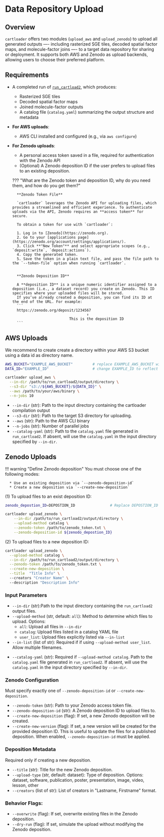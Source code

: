 # Data Repository Upload 

## Overview

`cartloader` offers two modules (`upload_aws` and `upload_zenodo`) to upload all generated outputs —- including rasterized SGE tiles, decoded spatial factor maps, and molecule-factor joins —- to a target data repository for sharing or deployment. It supports both AWS and Zenodo as upload backends, allowing users to choose their preferred platform.

<!-- The uploaded package includes all FICTURE analysis outputs, PMTiles for CartoScope visualization, and catalog metadata for downstream access and integration. -->

## Requirements

- A completed run of [`run_cartload2`](./run_cartload2.md), which produces:
    - Rasterized SGE tiles
    - Decoded spatial factor maps
    - Joined molecule-factor outputs
    - A catalog file (`catalog.yaml`) summarizing the output structure and metadata
- **For AWS uploads**:
    - AWS CLI installed and configured (e.g., via `aws configure`)
- **For Zenodo uploads**:
    - A personal access token saved in a file, required for authentication with the Zenodo API
    - (Optional) A Zenodo deposition ID if the user prefers to upload files to an existing deposition.

    ??? "What are the Zenodo token and deposition ID, why do you need them, and how do you get them?"

        **Zenodo Token File**

        `cartloader` leverages the Zenodo API for uploading files, which provides a streamlined and efficient experience. To authenticate uploads via the API, Zenodo requires an **access token** for secure.

        To obtain a token for use with `cartloader`:

        1. Log in to [Zenodo](https://zenodo.org).
        2. Go to your [applications page](https://zenodo.org/account/settings/applications/).
        3. Click **"New Token"** and select appropriate scopes (e.g., `deposit:write`, `deposit:actions`).
        4. Copy the generated token.
        5. Save the token in a plain text file, and pass the file path to the `--token-file` option when running `cartloader`.


        **Zenodo Deposition ID**

        A **deposition ID** is a unique numeric identifier assigned to a deposition (i.e., a dataset record) you create on Zenodo. This ID specifies where your uploaded files will be stored.
        If you’ve already created a deposition, you can find its ID at the end of the URL. For example:
        ```
        https://zenodo.org/deposit/1234567
                                        ↑
                                This is the deposition ID
        ```


<!-- {%
  include-markdown "../../includes/includemd_vigenettes_upload.md"
%}
 -->
## AWS Uploads

We recommend to create create a directory within your AWS S3 bucket using a data id as directory name.

```bash
AWS_BUCKET="EXAMPLE_AWS_BUCKET"         # replace EXAMPLE_AWS_BUCKET with your actual S3 bucket name
DATA_ID="EXAMPLE_ID"                    # change EXAMPLE_ID to reflect your dataset name

cartloader upload_aws \
  --in-dir /path/to/run_cartload2/output/directory \
  --s3-dir "s3://${AWS_BUCKET}/${DATA_ID}" \
  --aws /path/to/your/aws/binary \
  --n-jobs 10
```

* `--in-dir` (str): Path to the input directory containing the cartloader compilation output
* `--s3-dir` (str): Path to the target S3 directory for uploading.
* `--aws` (str): Path to the AWS CLI binary
* `--n-jobs` (str): Number of parallel jobs
* `--catalog-yaml` (str): Path to the `catalog.yaml` file generated in `run_cartload2`. If absent, will use the `catalog.yaml` in the input directory specified by `--in-dir`.

## Zenodo Uploads
!!! warning "Define Zenodo deposition"
    You must choose one of the following modes:

      * Use an existing deposition via `--zenodo-deposition-id`
      * Create a new deposition via `--create-new-deposition`

(1) To upload files to an exist deposition ID:
```bash
zenodo_depostion_ID=DEPOSTION_ID                # Replace DEPOSTION_ID with yours

cartloader upload_zenodo \
    --in-dir /path/to/run_cartload2/output/directory \
    --upload-method catalog \
    --zenodo-token /path/to/zenodo_token.txt \
    --zenodo-deposition-id ${zenodo_depostion_ID}
```

(2) To upload files to a new deposition ID:
```bash
cartloader upload_zenodo \
  --upload-method catalog \
  --in-dir /path/to/run_cartload2/output/directory \
  --zenodo-token /path/to/zenodo_token.txt \
  --create-new-deposition \
  --title  "Title Info" \        
  --creators "Creator Name" \   
  --description "Description Info"
```

### Input Parameters
- `--in-dir` (str):Path to the input directory containing the `run_cartload2` output files.
- `--upload-method` (str, default: `all`):  Method to determine which files to upload. Options:  
    - `all`: Upload all files in `--in-dir`  
    - `catalog`: Upload files listed in a catalog YAML file  
    - `user_list`: Upload files explicitly listed via `--in-list`
- `--in-list` (list of str): Required if if using `--upload-method user_list`. Allow multiple filenames.
* `--catalog-yaml` (str): Required if `--upload-method catalog`. Path to the `catalog.yaml` file generated in `run_cartload2`. If absent, will use the `catalog.yaml` in the input directory specified by `--in-dir`.

### Zenodo Configuration
Must specify exactly one of `--zenodo-deposition-id` or `--create-new-deposition`.

* `--zenodo-token` (str): Path to your Zenodo access token file.
* `--zenodo-deposition-id` (str): A Zenodo deposition ID to upload files to. 
* `--create-new-deposition` (flag): If set, a new Zenodo deposition will be created.
* `--create-new-version` (flag): If set, a new version will be created for the provided deposition ID. This is useful to update the files for a published deposition. When enabled, `--zenodo-deposition-id` must be applied.

### Deposition Metadata
Required only if creating a new deposition.

* `--title` (str): Title for the new Zenodo deposition.
* `--upload-type` (str, default: dataset): Type of deposition. Options: dataset, software, publication, poster, presentation, image, video, lesson, other
* `--creators` (list of str): List of creators in "Lastname, Firstname" format.

### Behavior Flags:
* `--overwrite` (flag): If set, overwrite existing files in the Zenodo deposition.
* `--dry-run` (flag): If set, simulate the upload without modifying the Zenodo deposition.
<!-- * `--publish` (flag): If set, publish the deposition immediately after the upload. Recommended to review the deposition on Zenodo manually before publishing. -->
